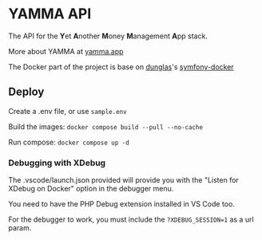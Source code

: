 # YAMMA API
The API for the **Y**et **A**nother **M**oney **M**anagement **A**pp
stack.

More about YAMMA at [yamma.app][1]

The Docker part of the project is base on [dunglas][2]'s 
[symfony-docker][3]

[1]:https://yamma.app
[2]:https://github.com/dunglas
[3]:https://github.com/dunglas/symfony-docker

## Deploy

Create a .env file, or use `sample.env`

Build the images:
`docker compose build --pull --no-cache`

Run compose:
`docker compose up -d`

### Debugging with XDebug

The .vscode/launch.json provided will provide you with the "Listen for
XDebug on Docker" option in the debugger menu.

You need to have the PHP Debug extension installed in VS Code too.

For the debugger to work, you must include the `?XDEBUG_SESSION=1` as
a url param.